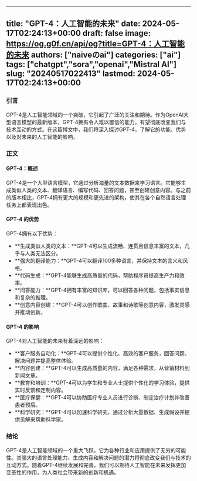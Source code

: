
---
title: "GPT-4：人工智能的未来"
date: 2024-05-17T02:24:13+00:00
draft: false
image: https://og.g0f.cn/api/og?title=GPT-4：人工智能的未来
authors: ["naiveのai"]
categories: ["ai"]
tags: ["chatgpt","sora","openai","Mistral AI"]
slug: "20240517022413"
lastmod: 2024-05-17T02:24:13+00:00
---
### 引言

GPT-4是人工智能领域的一个突破，它引起了广泛的关注和期待。作为OpenAI大型语言模型的最新版本，GPT-4拥有令人难以置信的能力，有望彻底改变我们与技术互动的方式。在这篇博文中，我们将深入探讨GPT-4，了解它的功能、优势以及对未来的人工智能的影响。

### 正文

#### GPT-4：概述

GPT-4是一个大型语言模型，它通过分析海量的文本数据来学习语言。它能够生成类似人类的文本、翻译语言、编写代码、回答问题，甚至创建创意内容。与之前的版本相比，GPT-4拥有更大的规模和更先进的架构，使其在各个自然语言处理任务上都表现出色。

#### GPT-4 的优势

GPT-4拥有以下优势：

* **生成类似人类的文本：**GPT-4可以生成流畅、连贯且信息丰富的文本，几乎与人类无法区分。
* **强大的翻译能力：**GPT-4可以翻译100多种语言，并保持文本的含义和风格。
* **代码生成：**GPT-4能够生成高质量的代码，帮助程序员提高生产力和效率。
* **问答能力：**GPT-4拥有丰富的知识库，可以回答各种问题，包括事实信息和复杂的推理。
* **创意内容创建：**GPT-4可以创作歌曲、故事和诗歌等创意内容，激发灵感并推动创新。

#### GPT-4 的影响

GPT-4对人工智能的未来有着深远的影响：

* **客户服务自动化：**GPT-4可以提供个性化、高效的客户服务，回答问题、解决问题并提高整体体验。
* **内容创建：**GPT-4可以生成高质量的内容，满足各种需求，从营销材料到新闻文章。
* **教育和培训：**GPT-4可以为学生和专业人士提供个性化的学习体验，提供实时反馈和定制内容。
* **医疗保健：**GPT-4可以协助医疗专业人员进行诊断、制定治疗计划并改善患者预后。
* **科学研究：**GPT-4可以加速科学研究，通过分析大量数据、生成假设并提供见解来帮助科学家。

### 结论

GPT-4是人工智能领域的一个重大飞跃，它为各种行业和应用提供了无穷的可能性。其强大的语言处理能力、生成内容和解决问题的潜力将彻底改变我们与技术的互动方式。随着GPT-4继续发展和完善，我们可以期待人工智能在未来发挥更加变革性的作用，为人类社会带来新的创新和机遇。